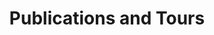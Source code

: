 ---
title: Publications and Tours
summary: Publications and Tours
headless: true
weight: 30
bookCollapseSection: true
---